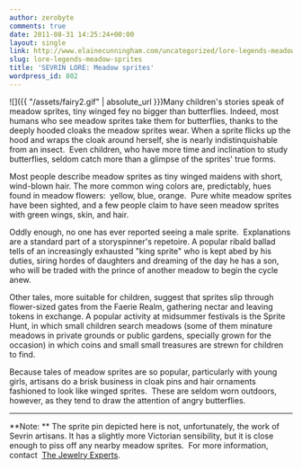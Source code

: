 ```yaml
---
author: zerobyte
comments: true
date: 2011-08-31 14:25:24+00:00
layout: single
link: http://www.elainecunningham.com/uncategorized/lore-legends-meadow-sprites/
slug: lore-legends-meadow-sprites
title: 'SEVRIN LORE: Meadow sprites'
wordpress_id: 802
---
```


![]({{ "/assets/fairy2.gif" | absolute_url }})Many children's stories speak of meadow sprites, tiny winged fey no bigger than butterflies. Indeed, most humans who see meadow sprites take them for butterflies, thanks to the deeply hooded cloaks the meadow sprites wear. When a sprite flicks up the hood and wraps the cloak around herself, she is nearly indistinquishable from an insect.  Even children, who have more time and inclination to study butterflies, seldom catch more than a glimpse of the sprites' true forms.

Most people describe meadow sprites as tiny winged maidens with short, wind-blown hair. The more common wing colors are, predictably, hues found in meadow flowers:  yellow, blue, orange.  Pure white meadow sprites have been sighted, and a few people claim to have seen meadow sprites with green wings, skin, and hair.

Oddly enough, no one has ever reported seeing a male sprite.  Explanations are a standard part of a storyspinner's repetoire. A popular ribald ballad tells of an increasingly exhausted "king sprite" who is kept abed by his duties, siring hordes of daughters and dreaming of the day he has a son, who will be traded with the prince of another meadow to begin the cycle anew.

Other tales, more suitable for children, suggest that sprites slip through flower-sized gates from the Faerie Realm, gathering nectar and leaving tokens in exchange. A popular activity at midsummer festivals is the Sprite Hunt, in which small children search meadows (some of them minature meadows in private grounds or public gardens, specially grown for the occasion) in which coins and small small treasures are strewn for children to find.

Because tales of meadow sprites are so popular, particularly with young girls, artisans do a brisk business in cloak pins and hair ornaments fashioned to look like winged sprites.  These are seldom worn outdoors, however, as they tend to draw the attention of angry butterflies.

**********************

**Note: ** The sprite pin depicted here is not, unfortunately, the work of Sevrin artisans. It has a slightly more Victorian sensibility, but it is close enough to piss off any nearby meadow sprites.  For more information, contact  [The Jewelry Experts](http://www.jewelryexpert.com/articles/enamel.htm).


